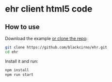 # ehr client html5 code

## How to use

Download the example [or clone the repo](https://github.com/blackcirno/ehr.git):

```bash
git clone https://github.com/blackcirno/ehr.git
cd ehr
```

Install it and run:

```bash
npm install
npm run start
```